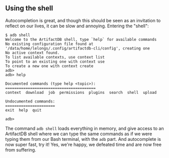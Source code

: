 ## Using the shell

Autocompletion is great, and though this should be seen as an invitation to reflect on our lives, it can be slow and
annoying. Entering the "shell":

```
$ adb shell
Welcome to the ArtifactDB shell, type `help` for available commands
No existing configuration file found at '/data/home/lelongs/.config/artifactdb-cli/config', creating one
No active context found.
To list available contexts, use context list
To point to an existing one with context use
To create a new one with context create
adb>
adb> help

Documented commands (type help <topic>):
========================================
context  download  job  permissions  plugins  search  shell  upload

Undocumented commands:
======================
exit  help  quit

adb> 
```

The command `adb shell` loads everything in memory, and give access to an ArtifactDB shell where we can type the same
commands as if we were typing them from our Bash terminal, with the `adb` part. And autocomplete is now super fast, try
it! Yes, we're happy, we defeated time and are now free from suffering.



